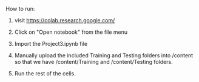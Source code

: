 How to run: 

1. visit https://colab.research.google.com/ 

2. Click on "Open notebook" from the file menu 

3. Import the Project3.ipynb file 

4. Manually upload the included Training and Testing folders into /content so that we have /content/Training and /content/Testing folders. 

5. Run the rest of the cells. 



